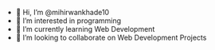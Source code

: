 - 👋 Hi, I’m @mihirwankhade10
- 👀 I’m interested in programming
- 🌱 I’m currently learning Web Development
- 💞️ I’m looking to collaborate on Web Development Projects
